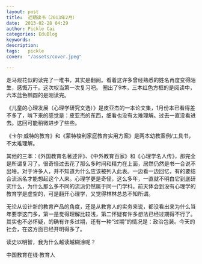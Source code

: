 ```yaml
---
layout: post  
title:  近期读书（2013年2月）  
date:  2013-02-28 04:29  
author: Pickle Cai  
categories: EduBlog  
keywords: 
description:   
tags:	pickle   
cover:  "/assets/cover.jpeg"  

---  
```

    
 走马观花似的读完了一堆书，其实是翻阅。看着这许多曾经熟悉的姓名再度变得陌生，感慨万千。这次权当第一次复习吧。		 圈出了9本，三本红色方框的是阅读中，六本蓝色椭圆的是刚读完。

《儿童的心理发展（心理学研究文选）》是皮亚杰的一本论文集，1月份本已看得差不多了，啃下来的感觉是：皮亚杰的东西，细看也没有太难理解。过去一直没看进去。这回可能稍微进步了些些。

《卡尔·威特的教育》和《蒙特梭利家庭教育实用方案》是两本幼教案例/工具书，不太难理解。

其他的三本：《外国教育名著述评》、《中外教育百家》和《心理学名人传》，那完全是所谓复习了。很奇怪过去花了那么多时间和精力在上面，居然仍然是书一合说不出啥。对于许多人，并不知道为什么应该被列入此表。一边看一边回忆，有的要结合流派名才能想起这个人来。心理学更是奇怪，这么多年，一直就不明白它到底研究什么，为什么那么多不同的流派仍然属于同一门学科。前天体会到没有心理学的教育学是虚空的，可是翻开心理学，又觉得林林总总不知所谓。

无论从设计新的教育产品的角度，还是从教育人的实务来说，都没看出来为什么当年要学这门多，第一是觉得理解比较浅，第二怀疑有许多想法已经过期得不行了。其实也不必怀疑，的确有许多过期，还有一种“过期”的情况是：政治包装。今天的社会，在这方面已经开明得多了。

读史以明智，我为什么越读越糊涂呢？

 

		

		    
 中国教育在线·教育人

